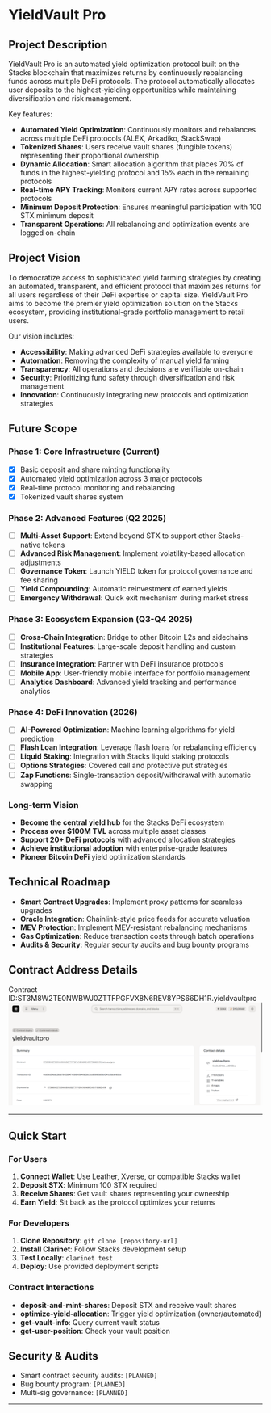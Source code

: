 # YieldVault Pro

## Project Description

YieldVault Pro is an automated yield optimization protocol built on the Stacks blockchain that maximizes returns by continuously rebalancing funds across multiple DeFi protocols. The protocol automatically allocates user deposits to the highest-yielding opportunities while maintaining diversification and risk management.

Key features:
- **Automated Yield Optimization**: Continuously monitors and rebalances across multiple DeFi protocols (ALEX, Arkadiko, StackSwap)
- **Tokenized Shares**: Users receive vault shares (fungible tokens) representing their proportional ownership
- **Dynamic Allocation**: Smart allocation algorithm that places 70% of funds in the highest-yielding protocol and 15% each in the remaining protocols
- **Real-time APY Tracking**: Monitors current APY rates across supported protocols
- **Minimum Deposit Protection**: Ensures meaningful participation with 100 STX minimum deposit
- **Transparent Operations**: All rebalancing and optimization events are logged on-chain

## Project Vision

To democratize access to sophisticated yield farming strategies by creating an automated, transparent, and efficient protocol that maximizes returns for all users regardless of their DeFi expertise or capital size. YieldVault Pro aims to become the premier yield optimization solution on the Stacks ecosystem, providing institutional-grade portfolio management to retail users.

Our vision includes:
- **Accessibility**: Making advanced DeFi strategies available to everyone
- **Automation**: Removing the complexity of manual yield farming
- **Transparency**: All operations and decisions are verifiable on-chain
- **Security**: Prioritizing fund safety through diversification and risk management
- **Innovation**: Continuously integrating new protocols and optimization strategies

## Future Scope

### Phase 1: Core Infrastructure (Current)
- [x] Basic deposit and share minting functionality
- [x] Automated yield optimization across 3 major protocols
- [x] Real-time protocol monitoring and rebalancing
- [x] Tokenized vault shares system

### Phase 2: Advanced Features (Q2 2025)
- [ ] **Multi-Asset Support**: Extend beyond STX to support other Stacks-native tokens
- [ ] **Advanced Risk Management**: Implement volatility-based allocation adjustments
- [ ] **Governance Token**: Launch YIELD token for protocol governance and fee sharing
- [ ] **Yield Compounding**: Automatic reinvestment of earned yields
- [ ] **Emergency Withdrawal**: Quick exit mechanism during market stress

### Phase 3: Ecosystem Expansion (Q3-Q4 2025)
- [ ] **Cross-Chain Integration**: Bridge to other Bitcoin L2s and sidechains
- [ ] **Institutional Features**: Large-scale deposit handling and custom strategies
- [ ] **Insurance Integration**: Partner with DeFi insurance protocols
- [ ] **Mobile App**: User-friendly mobile interface for portfolio management
- [ ] **Analytics Dashboard**: Advanced yield tracking and performance analytics

### Phase 4: DeFi Innovation (2026)
- [ ] **AI-Powered Optimization**: Machine learning algorithms for yield prediction
- [ ] **Flash Loan Integration**: Leverage flash loans for rebalancing efficiency
- [ ] **Liquid Staking**: Integration with Stacks liquid staking protocols
- [ ] **Options Strategies**: Covered call and protective put strategies
- [ ] **Zap Functions**: Single-transaction deposit/withdrawal with automatic swapping

### Long-term Vision
- **Become the central yield hub** for the Stacks DeFi ecosystem
- **Process over $100M TVL** across multiple asset classes
- **Support 20+ DeFi protocols** with advanced allocation strategies
- **Achieve institutional adoption** with enterprise-grade features
- **Pioneer Bitcoin DeFi** yield optimization standards

## Technical Roadmap
- **Smart Contract Upgrades**: Implement proxy patterns for seamless upgrades
- **Oracle Integration**: Chainlink-style price feeds for accurate valuation
- **MEV Protection**: Implement MEV-resistant rebalancing mechanisms
- **Gas Optimization**: Reduce transaction costs through batch operations
- **Audits & Security**: Regular security audits and bug bounty programs

## Contract Address Details

Contract ID:ST3M8W2TE0NWBWJ0ZTTFPGFVX8N6REV8YPS66DH1R.yieldvaultpro
![alt text](image.png)


---

## Quick Start

### For Users
1. **Connect Wallet**: Use Leather, Xverse, or compatible Stacks wallet
2. **Deposit STX**: Minimum 100 STX required
3. **Receive Shares**: Get vault shares representing your ownership
4. **Earn Yield**: Sit back as the protocol optimizes your returns

### For Developers
1. **Clone Repository**: `git clone [repository-url]`
2. **Install Clarinet**: Follow Stacks development setup
3. **Test Locally**: `clarinet test`
4. **Deploy**: Use provided deployment scripts

### Contract Interactions
- **deposit-and-mint-shares**: Deposit STX and receive vault shares
- **optimize-yield-allocation**: Trigger yield optimization (owner/automated)
- **get-vault-info**: Query current vault status
- **get-user-position**: Check your vault position

## Security & Audits
- Smart contract security audits: `[PLANNED]`
- Bug bounty program: `[PLANNED]`
- Multi-sig governance: `[PLANNED]`

---

